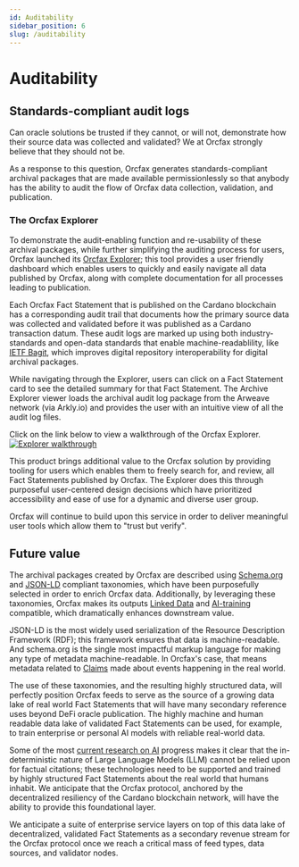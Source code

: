 ```yaml
---
id: Auditability
sidebar_position: 6
slug: /auditability
---
```


# Auditability

## Standards-compliant audit logs

Can oracle solutions be trusted if they cannot, or will not, demonstrate how
their source data was collected and validated? We at Orcfax strongly believe
that they should not be.

As a response to this question, Orcfax generates standards-compliant archival
packages that are made available permissionlessly so that anybody has the
ability to audit the flow of Orcfax data collection, validation, and
publication.

### The Orcfax Explorer

To demonstrate the audit-enabling function and re-usability of these archival
packages, while further simplifying the auditing process for users, Orcfax
launched its [Orcfax Explorer][explorer-1]; this tool provides a user friendly
dashboard which enables users to quickly and easily navigate all data published
by Orcfax, along with complete documentation for all processes leading to
publication.

Each Orcfax Fact Statement that is published on the Cardano blockchain has a
corresponding audit trail that documents how the primary source data was
collected and validated before it was published as a Cardano transaction datum.
These audit logs are marked up using both industry-standards and open-data
standards that enable machine-readablility, like [IETF Bagit][bagit-1], which
improves digital repository interoperability for digital archival packages.

While navigating through the Explorer, users can click on a Fact Statement card
to see the detailed summary for that Fact Statement. The Archive Explorer viewer
loads the archival audit log package from the Arweave network (via Arkly.io) and
provides the user with an intuitive view of all the audit log files.

Click on the link below to view a walkthrough of the Orcfax Explorer.
[![Explorer walkthrough](https://img.youtube.com/vi/MVLOBT58PlA/0.jpg)](https://www.youtube.com/watch?v=MVLOBT58PlA)

This product brings additional value to the Orcfax solution by providing tooling
for users which enables them to freely search for, and review, all Fact
Statements published by Orcfax. The Explorer does this through purposeful
user-centered design decisions which have prioritized accessibility and ease of
use for a dynamic and diverse user group.

Orcfax will continue to build upon this service in order to deliver meaningful
user tools which allow them to "trust but verify".

[explorer-1]: https://explorer.orcfax.io/
[bagit-1]: https://datatracker.ietf.org/doc/rfc8493/

## Future value

The archival packages created by Orcfax are described using
[Schema.org][schema-1] and [JSON-LD][jsonld-1] compliant taxonomies, which have
been purposefully selected in order to enrich Orcfax data. Additionally, by
leveraging these taxonomies, Orcfax makes its outputs
[Linked Data][linkeddata-1] and [AI-training][ai-1] compatible, which
dramatically enhances downstream value.

JSON-LD is the most widely used serialization of the Resource Description
Framework (RDF); this framework ensures that data is machine-readable.
And schema.org is the single most impactful markup language for making any type
of metadata machine-readable. In Orcfax's case, that means metadata related to
[Claims][claim-1] made about events happening in the real world.

The use of these taxonomies, and the resulting highly structured data, will
perfectly position Orcfax feeds to serve as the source of a growing data lake of
real world Fact Statements that will have many secondary reference uses beyond
DeFi oracle publication. The highly machine and human readable data lake of
validated Fact Statements can be used, for example, to train enterprise or
personal AI models with reliable real-world data.

Some of the most [current research on AI][ai-2]
progress makes it clear that the in-deterministic nature of Large Language
Models (LLM) cannot be relied upon for factual citations; these technologies
need to be supported and trained by highly structured Fact Statements about the
real world that humans inhabit. We anticipate that the Orcfax protocol, anchored
by the decentralized resiliency of the Cardano blockchain network, will have the
ability to provide this foundational layer.

We anticipate a suite of enterprise service layers on top of this data lake of
decentralized, validated Fact Statements as a secondary revenue stream for the
Orcfax protocol once we reach a critical mass of feed types, data sources, and
validator nodes.

[schema-1]: https://schema.org
[jsonld-1]: https://json-ld.org/
[linkeddata-1]: https://en.wikipedia.org/wiki/Linked_data
[ai-1]: https://www.telusinternational.com/insights/ai-data/article/how-to-train-ai
[claim-1]: https://schema.org/Claim
[ai-2]: https://www.youtube.com/watch?v=cEyHsMzbZBs
